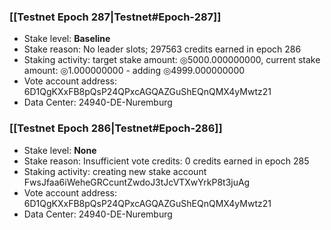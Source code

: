 ### [[Testnet Epoch 287|Testnet#Epoch-287]]
* Stake level: **Baseline**
* Stake reason: No leader slots; 297563 credits earned in epoch 286
* Staking activity: target stake amount: ◎5000.000000000, current stake amount: ◎1.000000000 - adding ◎4999.000000000
* Vote account address: 6D1QgKXxFB8pQsP24QPxcAGQAZGuShEQnQMX4yMwtz21
* Data Center: 24940-DE-Nuremburg
### [[Testnet Epoch 286|Testnet#Epoch-286]]
* Stake level: **None**
* Stake reason: Insufficient vote credits: 0 credits earned in epoch 285
* Staking activity: creating new stake account FwsJfaa6iWeheGRCcuntZwdoJ3tJcVTXwYrkP8t3juAg
* Vote account address: 6D1QgKXxFB8pQsP24QPxcAGQAZGuShEQnQMX4yMwtz21
* Data Center: 24940-DE-Nuremburg